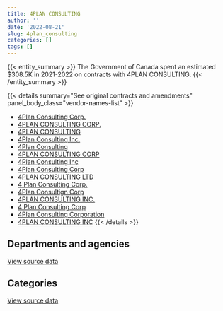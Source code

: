 ```yaml
---
title: 4PLAN CONSULTING
author: ''
date: '2022-08-21'
slug: 4plan_consulting
categories: []
tags: []
---
```


<script src="/rmarkdown-libs/htmlwidgets/htmlwidgets.js"></script>
<link href="/rmarkdown-libs/datatables-css/datatables-crosstalk.css" rel="stylesheet" />
<script src="/rmarkdown-libs/datatables-binding/datatables.js"></script>
<script src="/rmarkdown-libs/jquery/jquery-3.6.0.min.js"></script>
<link href="/rmarkdown-libs/dt-core-bootstrap/css/dataTables.bootstrap.min.css" rel="stylesheet" />
<link href="/rmarkdown-libs/dt-core-bootstrap/css/dataTables.bootstrap.extra.css" rel="stylesheet" />
<script src="/rmarkdown-libs/dt-core-bootstrap/js/jquery.dataTables.min.js"></script>
<script src="/rmarkdown-libs/dt-core-bootstrap/js/dataTables.bootstrap.min.js"></script>
<link href="/rmarkdown-libs/crosstalk/css/crosstalk.min.css" rel="stylesheet" />
<script src="/rmarkdown-libs/crosstalk/js/crosstalk.min.js"></script>
<script src="/rmarkdown-libs/htmlwidgets/htmlwidgets.js"></script>
<link href="/rmarkdown-libs/datatables-css/datatables-crosstalk.css" rel="stylesheet" />
<script src="/rmarkdown-libs/datatables-binding/datatables.js"></script>
<script src="/rmarkdown-libs/jquery/jquery-3.6.0.min.js"></script>
<link href="/rmarkdown-libs/dt-core-bootstrap/css/dataTables.bootstrap.min.css" rel="stylesheet" />
<link href="/rmarkdown-libs/dt-core-bootstrap/css/dataTables.bootstrap.extra.css" rel="stylesheet" />
<script src="/rmarkdown-libs/dt-core-bootstrap/js/jquery.dataTables.min.js"></script>
<script src="/rmarkdown-libs/dt-core-bootstrap/js/dataTables.bootstrap.min.js"></script>
<link href="/rmarkdown-libs/crosstalk/css/crosstalk.min.css" rel="stylesheet" />
<script src="/rmarkdown-libs/crosstalk/js/crosstalk.min.js"></script>

{{< entity_summary >}}
The Government of Canada spent an estimated \$308.5K in 2021-2022 on contracts with 4PLAN CONSULTING.
{{< /entity_summary >}}

{{< details summary="See original contracts and amendments" panel_body_class="vendor-names-list" >}}
- [4Plan Consulting Corp.](https://search.open.canada.ca/en/ct/?sort=contract_value_f%20desc&page=1&search_text=%224Plan%20Consulting%20Corp.%22)
- [4PLAN CONSULTING CORP.](https://search.open.canada.ca/en/ct/?sort=contract_value_f%20desc&page=1&search_text=%224PLAN%20CONSULTING%20CORP.%22)
- [4PLAN CONSULTING](https://search.open.canada.ca/en/ct/?sort=contract_value_f%20desc&page=1&search_text=%224PLAN%20CONSULTING%22)
- [4Plan Consulting Inc.](https://search.open.canada.ca/en/ct/?sort=contract_value_f%20desc&page=1&search_text=%224Plan%20Consulting%20Inc.%22)
- [4Plan Consulting](https://search.open.canada.ca/en/ct/?sort=contract_value_f%20desc&page=1&search_text=%224Plan%20Consulting%22)
- [4PLAN CONSULTING CORP](https://search.open.canada.ca/en/ct/?sort=contract_value_f%20desc&page=1&search_text=%224PLAN%20CONSULTING%20CORP%22)
- [4Plan Consulting Inc](https://search.open.canada.ca/en/ct/?sort=contract_value_f%20desc&page=1&search_text=%224Plan%20Consulting%20Inc%22)
- [4Plan Consulting Corp](https://search.open.canada.ca/en/ct/?sort=contract_value_f%20desc&page=1&search_text=%224Plan%20Consulting%20Corp%22)
- [4PLAN CONSULTING LTD](https://search.open.canada.ca/en/ct/?sort=contract_value_f%20desc&page=1&search_text=%224PLAN%20CONSULTING%20LTD%22)
- [4 Plan Consulting Corp.](https://search.open.canada.ca/en/ct/?sort=contract_value_f%20desc&page=1&search_text=%224%20Plan%20Consulting%20Corp.%22)
- [4Plan Consultign Corp](https://search.open.canada.ca/en/ct/?sort=contract_value_f%20desc&page=1&search_text=%224Plan%20Consultign%20Corp%22)
- [4PLAN CONSULTING INC.](https://search.open.canada.ca/en/ct/?sort=contract_value_f%20desc&page=1&search_text=%224PLAN%20CONSULTING%20INC.%22)
- [4 Plan Consulting Corp](https://search.open.canada.ca/en/ct/?sort=contract_value_f%20desc&page=1&search_text=%224%20Plan%20Consulting%20Corp%22)
- [4Plan Consulting Corporation](https://search.open.canada.ca/en/ct/?sort=contract_value_f%20desc&page=1&search_text=%224Plan%20Consulting%20Corporation%22)
- [4PLAN CONSULTING INC](https://search.open.canada.ca/en/ct/?sort=contract_value_f%20desc&page=1&search_text=%224PLAN%20CONSULTING%20INC%22)
{{< /details >}}

## Departments and agencies

<div id="htmlwidget-1" style="width:100%;height:auto;" class="datatables html-widget"></div>
<script type="application/json" data-for="htmlwidget-1">{"x":{"style":"bootstrap","filter":"none","vertical":false,"data":[["<a href=\"/departments/aafc-aac/\">Agriculture and Agri-Food Canada<\/a>","<a href=\"/departments/aandc-aadnc/\">Crown-Indigenous Relations and Northern Affairs Canada<\/a>","<a href=\"/departments/cbsa-asfc/\">Canada Border Services Agency<\/a>","<a href=\"/departments/cnsc-ccsn/\">Canadian Nuclear Safety Commission<\/a>","<a href=\"/departments/cra-arc/\">Canada Revenue Agency<\/a>","<a href=\"/departments/dfatd-maecd/\">Global Affairs Canada<\/a>","<a href=\"/departments/dnd-mdn/\">National Defence<\/a>","<a href=\"/departments/esdc-edsc/\">Employment and Social Development Canada<\/a>","<a href=\"/departments/hc-sc/\">Health Canada<\/a>","<a href=\"/departments/nserc-crsng/\">Natural Sciences and Engineering Research Council of Canada<\/a>","<a href=\"/departments/pwgsc-tpsgc/\">Public Services and Procurement Canada<\/a>","<a href=\"/departments/ssc-spc/\">Shared Services Canada<\/a>","<a href=\"/departments/tbs-sct/\">Treasury Board of Canada Secretariat<\/a>","<a href=\"/departments/tc/\">Transport Canada<\/a>"],[36499,0,231482.49,213422.34,null,383203.88,188875.16,null,null,185263.04,null,9325.89,134277.44,24860],[null,null,205875,214007.06,null,304918.91,141609.93,null,49042,61528.96,null,null,134645.33,93600],[null,null,null,null,26894,255350.39,38771.97,null,null,null,836420.13,null,55918.28,null],[null,null,null,null,null,269372.52,null,39091.5,null,null,null,null,null,null]],"container":"<table class=\"table table-striped table-hover row-border order-column display\">\n  <thead>\n    <tr>\n      <th>Department<\/th>\n      <th>2018-2019<\/th>\n      <th>2019-2020<\/th>\n      <th>2020-2021<\/th>\n      <th>2021-2022<\/th>\n    <\/tr>\n  <\/thead>\n<\/table>","options":{"order":[[4,"desc"]],"pageLength":10,"autoWidth":true,"columnDefs":[{"targets":1,"render":"function(data, type, row, meta) {\n    return type !== 'display' ? data : DTWidget.formatCurrency(data, \"$\", 2, 3, \",\", \".\", true, null);\n  }"},{"targets":2,"render":"function(data, type, row, meta) {\n    return type !== 'display' ? data : DTWidget.formatCurrency(data, \"$\", 2, 3, \",\", \".\", true, null);\n  }"},{"targets":3,"render":"function(data, type, row, meta) {\n    return type !== 'display' ? data : DTWidget.formatCurrency(data, \"$\", 2, 3, \",\", \".\", true, null);\n  }"},{"targets":4,"render":"function(data, type, row, meta) {\n    return type !== 'display' ? data : DTWidget.formatCurrency(data, \"$\", 2, 3, \",\", \".\", true, null);\n  }"},{"width":"16%","targets":[1,2,3,4]},{"className":"dt-right","targets":[1,2,3,4]}],"orderClasses":false}},"evals":["options.columnDefs.0.render","options.columnDefs.1.render","options.columnDefs.2.render","options.columnDefs.3.render"],"jsHooks":[]}</script>
<p class="text-right">
<a href="https://github.com/GoC-Spending/contracts-data/tree/main/data/out/vendors/4plan_consulting/summary_by_fiscal_year_by_department.csv" class="source-data-link btn btn-link">View source data</a>
</p>

## Categories

<div id="htmlwidget-2" style="width:100%;height:auto;" class="datatables html-widget"></div>
<script type="application/json" data-for="htmlwidget-2">{"x":{"style":"bootstrap","filter":"none","vertical":false,"data":[["<a href=\"/categories/2_professional_services/\">Professional services<\/a>","<a href=\"/categories/3_information_technology/\">Information technology<\/a>","<a href=\"/categories/9_human_capital/\">Human capital<\/a>"],[1213104.38,194104.86,null],[1156185.2,null,49042],[1213354.76,null,null],[308464.02,null,null]],"container":"<table class=\"table table-striped table-hover row-border order-column display\">\n  <thead>\n    <tr>\n      <th>Category<\/th>\n      <th>2018-2019<\/th>\n      <th>2019-2020<\/th>\n      <th>2020-2021<\/th>\n      <th>2021-2022<\/th>\n    <\/tr>\n  <\/thead>\n<\/table>","options":{"order":[[4,"desc"]],"dom":"t","pageLength":30,"autoWidth":true,"columnDefs":[{"targets":1,"render":"function(data, type, row, meta) {\n    return type !== 'display' ? data : DTWidget.formatCurrency(data, \"$\", 2, 3, \",\", \".\", true, null);\n  }"},{"targets":2,"render":"function(data, type, row, meta) {\n    return type !== 'display' ? data : DTWidget.formatCurrency(data, \"$\", 2, 3, \",\", \".\", true, null);\n  }"},{"targets":3,"render":"function(data, type, row, meta) {\n    return type !== 'display' ? data : DTWidget.formatCurrency(data, \"$\", 2, 3, \",\", \".\", true, null);\n  }"},{"targets":4,"render":"function(data, type, row, meta) {\n    return type !== 'display' ? data : DTWidget.formatCurrency(data, \"$\", 2, 3, \",\", \".\", true, null);\n  }"},{"width":"16%","targets":[1,2,3,4]},{"className":"dt-right","targets":[1,2,3,4]}],"orderClasses":false,"lengthMenu":[10,25,30,50,100]}},"evals":["options.columnDefs.0.render","options.columnDefs.1.render","options.columnDefs.2.render","options.columnDefs.3.render"],"jsHooks":[]}</script>
<p class="text-right">
<a href="https://github.com/GoC-Spending/contracts-data/tree/main/data/out/vendors/4plan_consulting/summary_by_fiscal_year_by_category.csv" class="source-data-link btn btn-link">View source data</a>
</p>
